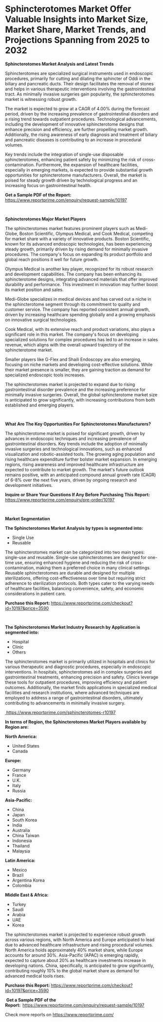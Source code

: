 <p><h1>Sphincterotomes Market Offer Valuable Insights into Market Size, Market Share, Market Trends, and Projections Spanning from 2025 to 2032</h1></p><p><strong>Sphincterotomes Market Analysis and Latest Trends</strong></p>
<p><p>Sphincterotomes are specialized surgical instruments used in endoscopic procedures, primarily for cutting and dilating the sphincter of Oddi in the biliary and pancreatic ducts. Their design facilitates the removal of stones and helps in various therapeutic interventions involving the gastrointestinal tract. As minimally invasive surgeries gain popularity, the sphincterotomes market is witnessing robust growth.</p><p>The market is expected to grow at a CAGR of 4.00% during the forecast period, driven by the increasing prevalence of gastrointestinal disorders and a rising trend towards outpatient procedures. Technological advancements, including the development of innovative sphincterotome designs that enhance precision and efficiency, are further propelling market growth. Additionally, the rising awareness of early diagnosis and treatment of biliary and pancreatic diseases is contributing to an increase in procedural volumes.</p><p>Key trends include the integration of single-use disposable sphincterotomes, enhancing patient safety by minimizing the risk of cross-contamination. Furthermore, the expansion of healthcare facilities, especially in emerging markets, is expected to provide substantial growth opportunities for sphincterotome manufacturers. Overall, the market is poised for steady growth driven by technological progress and an increasing focus on gastrointestinal health.</p></p>
<p><strong>Get a Sample PDF of the Report:&nbsp;</strong> <a href="https://www.reportprime.com/enquiry/request-sample/10197?utm_campaign=3539&utm_medium=2&utm_source=Github&utm_content=ia&utm_term=20032025&utm_id=sphincterotomes">https://www.reportprime.com/enquiry/request-sample/10197</a></p>
<p>&nbsp;</p>
<p><strong>Sphincterotomes Major Market Players</strong></p>
<p><p>The sphincterotomes market features prominent players such as Medi-Globe, Boston Scientific, Olympus Medical, and Cook Medical, competing for market share with a variety of innovative products. Boston Scientific, known for its advanced endoscopic technologies, has been experiencing steady growth, primarily driven by rising demand for minimally invasive procedures. The company's focus on expanding its product portfolio and global reach positions it well for future growth.</p><p>Olympus Medical is another key player, recognized for its robust research and development capabilities. The company has been enhancing its sphincterotome designs, integrating advanced materials that offer improved durability and performance. This investment in innovation may further boost its market position and sales.</p><p>Medi-Globe specializes in medical devices and has carved out a niche in the sphincterotome segment through its commitment to quality and customer service. The company has reported consistent annual growth, driven by increasing healthcare spending globally and a growing emphasis on innovative surgical technologies.</p><p>Cook Medical, with its extensive reach and product variations, also plays a significant role in this market. The company's focus on developing specialized solutions for complex procedures has led to an increase in sales revenue, which aligns with the overall upward trajectory of the sphincterotome market.</p><p>Smaller players like G-Flex and Shaili Endoscopy are also emerging, focusing on niche markets and developing cost-effective solutions. While their market presence is smaller, they are gaining traction as demand for specialized endoscopic tools increases.</p><p>The sphincterotomes market is projected to expand due to rising gastrointestinal disorder prevalence and the increasing preference for minimally invasive surgeries. Overall, the global sphincterotome market size is anticipated to grow significantly, with increasing contributions from both established and emerging players.</p></p>
<p>&nbsp;</p>
<p><strong>What Are The Key Opportunities For Sphincterotomes Manufacturers?</strong></p>
<p><p>The sphincterotome market is poised for significant growth, driven by advances in endoscopic techniques and increasing prevalence of gastrointestinal disorders. Key trends include the adoption of minimally invasive surgeries and technological innovations, such as enhanced visualization and robotic-assisted tools. The growing aging population and rising healthcare expenditure further bolster market expansion. In emerging regions, rising awareness and improved healthcare infrastructure are expected to contribute to market growth. The market's future outlook remains positive, with an anticipated compound annual growth rate (CAGR) of 6-8% over the next five years, driven by ongoing research and development initiatives.</p></p>
<p><strong>Inquire or Share Your Questions If Any Before Purchasing This Report:</strong> <a href="https://www.reportprime.com/enquiry/pre-order/10197?utm_campaign=3539&utm_medium=2&utm_source=Github&utm_content=ia&utm_term=20032025&utm_id=sphincterotomes">https://www.reportprime.com/enquiry/pre-order/10197</a></p>
<p>&nbsp;</p>
<p><strong>Market Segmentation</strong></p>
<p><strong>The Sphincterotomes Market Analysis by types is segmented into:</strong></p>
<p><ul><li>Single Use</li><li>Reusable</li></ul></p>
<p><p>The sphincterotomes market can be categorized into two main types: single-use and reusable. Single-use sphincterotomes are designed for one-time use, ensuring enhanced hygiene and reducing the risk of cross-contamination, making them a preferred choice in many clinical settings. Reusable sphincterotomes are durable and designed for multiple sterilizations, offering cost-effectiveness over time but requiring strict adherence to sterilization protocols. Both types cater to the varying needs of healthcare facilities, balancing convenience, safety, and economic considerations in patient care.</p></p>
<p><strong>Purchase this Report:&nbsp;</strong><a href="https://www.reportprime.com/checkout?id=10197&price=3590&utm_campaign=3539&utm_medium=2&utm_source=Github&utm_content=ia&utm_term=20032025&utm_id=sphincterotomes">https://www.reportprime.com/checkout?id=10197&price=3590</a></p>
<p>&nbsp;</p>
<p><strong>The Sphincterotomes Market Industry Research by Application is segmented into:</strong></p>
<p><ul><li>Hospital</li><li>Clinic</li><li>Others</li></ul></p>
<p><p>The sphincterotomes market is primarily utilized in hospitals and clinics for various therapeutic and diagnostic procedures, especially in endoscopic interventions. In hospitals, sphincterotomes aid in complex surgeries and gastrointestinal treatments, enhancing precision and safety. Clinics leverage these tools for outpatient procedures, improving efficiency and patient outcomes. Additionally, the market finds applications in specialized medical facilities and research institutions, where advanced techniques are employed to address a range of gastrointestinal disorders, ultimately contributing to advancements in minimally invasive surgery.</p></p>
<p><a href="https://www.reportprime.com/sphincterotomes-r10197?utm_campaign=3539&utm_medium=2&utm_source=Github&utm_content=ia&utm_term=20032025&utm_id=sphincterotomes">&nbsp;https://www.reportprime.com/sphincterotomes-r10197</a></p>
<p><strong>In terms of Region, the Sphincterotomes Market Players available by Region are:</strong></p>
<p>
    <p> <strong> North America: </strong>
        <ul>
            <li>United States</li>
            <li>Canada</li>
        </ul>
        </p> 
    <p> <strong> Europe: </strong>
        <ul>
            <li>Germany</li>
            <li>France</li>
            <li>U.K.</li>
            <li>Italy</li>
            <li>Russia</li>
        </ul>
        </p> 
    <p> <strong> Asia-Pacific: </strong>
        <ul>
            <li>China</li>
            <li>Japan</li>
            <li>South Korea</li>
            <li>India</li>
            <li>Australia</li>
            <li>China Taiwan</li>
            <li>Indonesia</li>
            <li>Thailand</li>
            <li>Malaysia</li>
        </ul>
        </p> 
    <p> <strong> Latin America: </strong>
        <ul>
            <li>Mexico</li>
            <li>Brazil</li>
            <li>Argentina Korea</li>
            <li>Colombia</li>
        </ul>
        </p> 
    <p> <strong> Middle East & Africa: </strong>
        <ul>
            <li>Turkey</li>
            <li>Saudi</li>
            <li>Arabia</li>
            <li>UAE</li>
            <li>Korea</li>
        </ul>
    </p>
    </p>
<p><p>The sphincterotomes market is projected to experience robust growth across various regions, with North America and Europe anticipated to lead due to advanced healthcare infrastructure and rising procedural volumes. North America holds approximately 40% market share, while Europe accounts for around 30%. Asia-Pacific (APAC) is emerging rapidly, expected to capture about 20% as healthcare investments increase in developing nations. China, specifically, is anticipated to grow significantly, contributing roughly 10% to the global market share as demand for advanced medical tools rises.</p></p>
<p><strong>Purchase this Report: </strong><a href="https://www.reportprime.com/checkout?id=10197&price=3590&utm_campaign=3539&utm_medium=2&utm_source=Github&utm_content=ia&utm_term=20032025&utm_id=sphincterotomes">https://www.reportprime.com/checkout?id=10197&price=3590</a></p>
<p>&nbsp;<strong>Get a Sample PDF of the Report:&nbsp;&nbsp;</strong><a href="https://www.reportprime.com/enquiry/request-sample/10197?utm_campaign=3539&utm_medium=2&utm_source=Github&utm_content=ia&utm_term=20032025&utm_id=sphincterotomes">https://www.reportprime.com/enquiry/request-sample/10197</a></p>
<p><strong></strong></p>
<p>Check more reports on <a href="https://www.reportprime.com/?utm_campaign=3539&utm_medium=2&utm_source=Github&utm_content=ia&utm_term=20032025&utm_id=sphincterotomes">https://www.reportprime.com/</a></p>